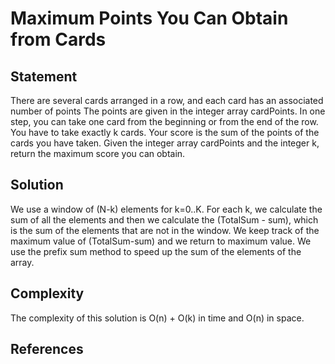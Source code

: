 # Maximum Points You Can Obtain from Cards
## Statement
There are several cards arranged in a row, and each card has an associated number of points The points are given in the integer array cardPoints. In one step, you can take one card from the beginning or from the end of the row. You have to take exactly k cards. Your score is the sum of the points of the cards you have taken. Given the integer array cardPoints and the integer k, return the maximum score you can obtain.

## Solution
We use a window of (N-k) elements for k=0..K. For each k, we calculate the sum of all the elements and then we calculate the (TotalSum - sum), which is the sum of the elements that are not in the window. We keep track of the maximum value of (TotalSum-sum) and we return to maximum value. We use the prefix sum method to speed up the sum of the elements of the array. 
 
## Complexity
The complexity of this solution is O(n) + O(k) in time and O(n) in space.

## References
